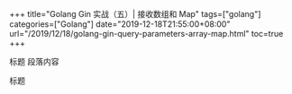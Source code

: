 +++ title="Golang Gin 实战（五）| 接收数组和 Map" tags=["golang"] categories=["Golang"] date="2019-12-18T21:55:00+08:00" url="/2019/12/18/golang-gin-query-parameters-array-map.html" toc=true +++

标题
段落内容

标题
